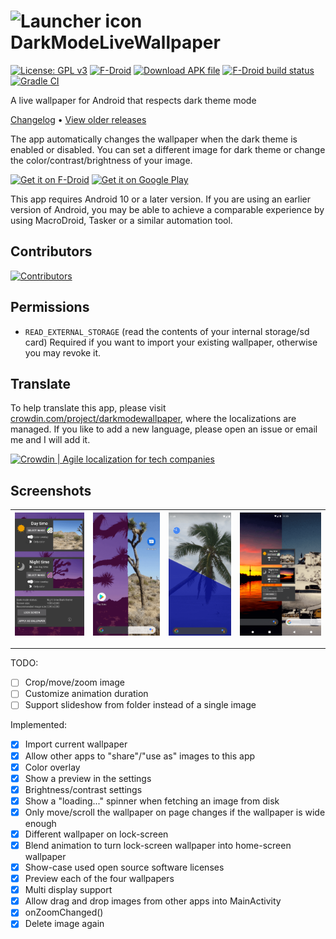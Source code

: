 # <img src="https://raw.githubusercontent.com/cvzi/darkmodewallpaper/main/app/src/main/ic_launcher-playstore.png" alt="Launcher icon" height="48"> DarkModeLiveWallpaper


[![License: GPL v3](https://img.shields.io/badge/License-GPL%20v3%20or%20later-a32d2a?style=for-the-badge&logo=GNU)](https://www.gnu.org/licenses/gpl-3.0)
[![F-Droid](https://img.shields.io/f-droid/v/com.github.cvzi.darkmodewallpaper.svg?style=for-the-badge&logo=f-droid)](https://f-droid.org/packages/com.github.cvzi.darkmodewallpaper/)
[![Download APK file](https://img.shields.io/github/release/cvzi/darkmodewallpaper.svg?style=for-the-badge&label=Download%20apk&logo=android&color=3d8)](https://github.com/cvzi/darkmodewallpaper/releases/latest)
[![F-Droid build status](https://img.shields.io/endpoint?logo=textpattern&logoColor=blue&style=for-the-badge&url=https%3A%2F%2Ff-droid-build.cuzi.workers.dev%2Fcom.github.cvzi.darkmodewallpaper)](https://monitor.f-droid.org/)
[![Gradle CI](https://img.shields.io/github/workflow/status/cvzi/darkmodewallpaper/gradleCI?&logo=github&style=for-the-badge)](https://github.com/cvzi/darkmodewallpaper/actions/workflows/gradleCI.yml)

A live wallpaper for Android that respects dark theme mode

[Changelog](CHANGELOG.md) • [View older releases](https://keybase.pub/cuzi/DarkModeWallpaper_bin/)

The app automatically changes the wallpaper when the dark theme is enabled or disabled.
You can set a different image for dark theme or change the color/contrast/brightness of
your image.

[<img src="https://fdroid.gitlab.io/artwork/badge/get-it-on.png"
     alt="Get it on F-Droid"
     height="80">](https://f-droid.org/packages/com.github.cvzi.darkmodewallpaper/)
[<img src="https://play.google.com/intl/en_us/badges/images/generic/en-play-badge.png"
     alt="Get it on Google Play"
     height="80">](https://play.google.com/store/apps/details?id=com.github.cvzi.darkmodewallpaper)

This app requires Android 10 or a later version. If you are using an earlier version of Android, you may be able to
achieve a comparable experience by using MacroDroid, Tasker or a similar automation tool.

## Contributors

[![Contributors](https://contrib.rocks/image?repo=cvzi/darkmodewallpaper)](https://github.com/cvzi/darkmodewallpaper/graphs/contributors)

## Permissions

* `READ_EXTERNAL_STORAGE` (read the contents of your internal storage/sd card)
    Required if you want to import your existing wallpaper, otherwise you may revoke it.

## Translate

To help translate this app, please visit [crowdin.com/project/darkmodewallpaper](https://crwd.in/darkmodewallpaper?utm_source=badge&utm_medium=referral&utm_campaign=badge-add-on), where the localizations are managed. If you like to add a new language, please open an issue or email me and I will add it.

[<image src="https://badges.crowdin.net/badge/dark/crowdin-on-light.png"
     alt="Crowdin | Agile localization for tech companies"
     height="40">](https://crwd.in/darkmodewallpaper?utm_source=badge&utm_medium=referral&utm_campaign=badge-add-on)

## Screenshots

| <img src="/fastlane/metadata/android/en-US/images/phoneScreenshots/1_en-US.png" alt="Screenshot-1" /> | <img src="/fastlane/metadata/android/en-US/images/phoneScreenshots/2_en-US.png" alt="Screenshot-2"/> | <img src="/fastlane/metadata/android/en-US/images/phoneScreenshots/3_en-US.png" alt="Screenshot-3"/> | <img src="/fastlane/metadata/android/en-US/images/phoneScreenshots/4_en-US.png" alt="Screenshot-4" /> |
| --- | ---- | ---- | --- |

----------------


TODO:

* [ ] Crop/move/zoom image
* [ ] Customize animation duration
* [ ] Support slideshow from folder instead of a single image

Implemented:

* [x] Import current wallpaper
* [x] Allow other apps to "share"/"use as" images to this app
* [x] Color overlay
* [x] Show a preview in the settings
* [x] Brightness/contrast settings
* [x] Show a "loading..." spinner when fetching an image from disk
* [x] Only move/scroll the wallpaper on page changes if the wallpaper is wide enough
* [x] Different wallpaper on lock-screen
* [x] Blend animation to turn lock-screen wallpaper into home-screen wallpaper
* [x] Show-case used open source software licenses
* [x] Preview each of the four wallpapers
* [x] Multi display support
* [x] Allow drag and drop images from other apps into MainActivity
* [x] onZoomChanged()
* [x] Delete image again

